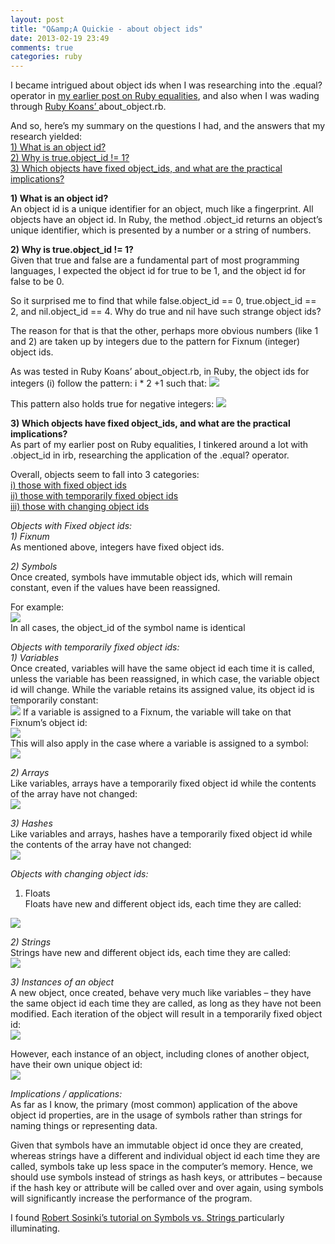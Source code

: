 ```yaml
---
layout: post
title: "Q&amp;A Quickie - about object ids"
date: 2013-02-19 23:49
comments: true
categories: ruby
---
```


I became intrigued about object ids when I was researching into the .equal? operator in <a href="http://ei-lene.github.com/blog/2013/02/08/all-equalities-are-equal/">my earlier post on Ruby equalities</a>, and also when I was wading through <a href="http://rubykoans.com/">Ruby Koans’ </a>about_object.rb.

And so, here’s my summary on the questions I had, and the answers that my research yielded:<br>
<a href="#q1">1) What is an object id?</a><br>
<a href="#q2">2) Why is true.object_id != 1?</a><br>
<a href="#q3">3) Which objects have fixed object_ids, and what are the practical implications?</a>


<strong><a name="q1">1) What is an object id?</a></strong><br>
An object id is a unique identifier for an object, much like a fingerprint. All objects have an object id. In Ruby, the method .object_id returns an object’s unique identifier, which is presented by a number or a string of numbers. 

<strong><a name="q2">2) Why is true.object_id != 1?</a></strong><br>
Given that true and false are a fundamental part of most programming languages, I expected the object id for true to be 1, and the object id for false to be 0.

So it surprised me to find that while false.object_id == 0, true.object_id == 2, and nil.object_id == 4. Why do true and nil have such strange object ids?

The reason for that is that the other, perhaps more obvious numbers (like 1 and 2) are taken up by integers due to the pattern for Fixnum (integer) object ids.

As was tested in Ruby Koans’ about_object.rb, in Ruby, the object ids for integers (i) follow the pattern: i * 2 +1
such that:
<img src="http://ei-lene.github.com/images/2013_02_19/fixnum1.png">

This pattern also holds true for negative integers:
<img src="http://ei-lene.github.com/images/2013_02_19/fixnum2.png">

<strong><a name="q3">3) Which objects have fixed object_ids, and what are the practical implications?</a></strong><br>
As part of my earlier post on Ruby equalities, I tinkered around a lot with .object_id in irb, researching the application of the .equal? operator.

Overall, objects seem to fall into 3 categories:<br>
<a href="fixed">i)  those with fixed object ids</a><br>
<a href="#temporary">ii) those with temporarily fixed object ids</a><br>
<a href="#changing">iii)  those with changing object ids</a>

<em><a name="fixed">Objects with Fixed object ids:</a></em><br>
<em>1) Fixnum</em><br>
As mentioned above, integers have fixed object ids.

<em>2) Symbols</em><br>
Once created, symbols have immutable object ids, which will remain constant, even if the values have been reassigned.

For example:<br>
<img src="http://ei-lene.github.com/images/2013_02_19/symbols.png"><br>
In all cases, the object_id of the symbol name is identical

<em><a name="temporary">Objects with temporarily fixed object ids:</a></em><br>
<em>1) Variables </em><br>
Once created, variables will have the same object id each time it is called, unless the variable has been reassigned, in which case, the variable object id will change. While the variable retains its assigned value, its object id is temporarily constant:<br>
<img src="http://ei-lene.github.com/images/2013_02_19/variables1.png">
If a variable is assigned to a Fixnum, the variable will take on that Fixnum’s object id: <br>
<img src="http://ei-lene.github.com/images/2013_02_19/variables2.png"><br>
This will also apply in the case where a variable is assigned to a symbol:<br>
<img src="http://ei-lene.github.com/images/2013_02_19/variables3.png">

<em>2) Arrays</em><br>
Like variables, arrays have a temporarily fixed object id while the contents of the array have not changed: <br>
<img src="http://ei-lene.github.com/images/2013_02_19/arrays.png">


<em>3) Hashes</em><br>
Like variables and arrays, hashes have a temporarily fixed object id while the contents of the array have not changed:<br>
<img src="http://ei-lene.github.com/images/2013_02_19/hashes.png">

<em><a name="changing">Objects with changing object ids:</a></em><br>
1) Floats<br>
Floats have new and different object ids, each time they are called:<br>
<img src="http://ei-lene.github.com/images/2013_02_19/floats.png">

<em>2) Strings</em><br>
Strings have new and different object ids, each time they are called: <br>
<img src="http://ei-lene.github.com/images/2013_02_19/strings.png">

<em>3) Instances of an object</em><br>
A new object, once created, behave very much like variables – they have the same object id each time they are called, as long as they have not been modified. Each iteration of the object will result in a temporarily fixed object id:<br>
<img src="http://ei-lene.github.com/images/2013_02_19/objectinstances1.png">

However, each instance of an object, including clones of another object, have their own unique object id:<br>
<img src="http://ei-lene.github.com/images/2013_02_19/objectinstances2.png">

<em>Implications / applications:</em><br>
As far as I know, the primary (most common) application of the above object id properties, are in the usage of symbols rather than strings for naming things or representing data.

Given that symbols have an immutable object id once they are created, whereas strings have a different and individual object id each time they are called, symbols take up less space in the computer’s memory. Hence, we should use symbols instead of strings as hash keys, or attributes – because if the hash key or attribute will be called over and over again, using symbols will significantly increase the performance of the program.

I found <a href="http://www.robertsosinski.com/2009/01/11/the-difference-between-ruby-symbols-and-strings/">Robert Sosinki’s tutorial on Symbols vs. Strings </a>particularly illuminating.






